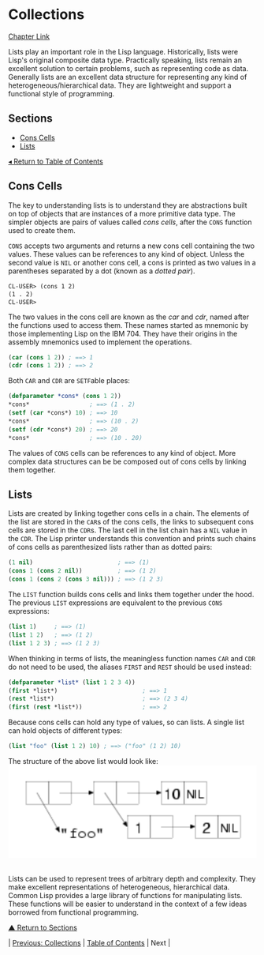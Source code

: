 # Collections
[Chapter Link](https://gigamonkeys.com/book/they-called-it-lisp-for-a-reason-list-processing.html)

Lists play an important role in the Lisp language. Historically, lists were Lisp's original composite data type. Practically speaking, lists remain an excellent solution to certain problems, such as representing code as data. Generally lists are an excellent data structure for representing any kind of heterogeneous/hierarchical data. They are lightweight and support a functional style of programming.

## Sections
* [Cons Cells](#cons-cells)
* [Lists](#lists)

[◂ Return to Table of Contents](../README.md)

## Cons Cells
The key to understanding lists is to understand they are abstractions built on top of objects that are instances of a more primitive data type. The simpler objects are pairs of values called _cons cells_, after the `CONS` function used to create them.

`CONS` accepts two arguments and returns a new cons cell containing the two values. These values can be references to any kind of object. Unless the second value is `NIL` or another cons cell, a cons is printed as two values in a parentheses separated by a dot (known as a _dotted pair_).

```console
CL-USER> (cons 1 2)
(1 . 2)
CL-USER>
```

The two values in the cons cell are known as the _car_ and _cdr_, named after the functions used to access them. These names started as mnemonic by those implementing Lisp on the IBM 704. They have their origins in the assembly mnemonics used to implement the operations.

```lisp
(car (cons 1 2)) ; ==> 1
(cdr (cons 1 2)) ; ==> 2
```

Both `CAR` and `CDR` are `SETF`able places:

```lisp
(defparameter *cons* (cons 1 2))
*cons*                 ; ==> (1 . 2)
(setf (car *cons*) 10) ; ==> 10
*cons*                 ; ==> (10 . 2)
(setf (cdr *cons*) 20) ; ==> 20
*cons*                 ; ==> (10 . 20)
```

The values of `CONS` cells can be references to any kind of object. More complex data structures can be be composed out of cons cells by linking them together.

## Lists
Lists are created by linking together cons cells in a chain. The elements of the list are stored in the `CAR`s of the cons cells, the links to subsequent cons cells are stored in the `CDR`s. The last cell in the list chain has a `NIL` value in the `CDR`. The Lisp printer understands this convention and prints such chains of cons cells as parenthesized lists rather than as dotted pairs:

```lisp
(1 nil)                        ; ==> (1)
(cons 1 (cons 2 nil))          ; ==> (1 2)
(cons 1 (cons 2 (cons 3 nil))) ; ==> (1 2 3)
```

The `LIST` function builds cons cells and links them together under the hood. The previous `LIST` expressions are equivalent to the previous `CONS` expressions:

```lisp
(list 1)     ; ==> (1)
(list 1 2)   ; ==> (1 2)
(list 1 2 3) ; ==> (1 2 3)
```

When thinking in terms of lists, the meaningless function names `CAR` and `CDR` do not need to be used, the aliases `FIRST` and `REST` should be used instead:

```lisp
(defparameter *list* (list 1 2 3 4))
(first *list*)                        ; ==> 1
(rest *list*)                         ; ==> (2 3 4)
(first (rest *list*))                 ; ==> 2
```

Because cons cells can hold any type of values, so can lists. A single list can hold objects of different types:

```lisp
(list "foo" (list 1 2) 10) ; ==> ("foo" (1 2) 10)
```

The structure of the above list would look like:
![Linked list example](./linked_list.png)
<br /><br />

Lists can be used to represent trees of arbitrary depth and complexity. They make excellent representations of heterogeneous, hierarchical data. Common Lisp provides a large library of functions for manipulating lists. These functions will be easier to understand in the context of a few ideas borrowed from functional programming.

[▲ Return to Sections](#sections)

| [Previous: Collections](../11/README.md) | [Table of Contents](../README.md#notes) | Next |
